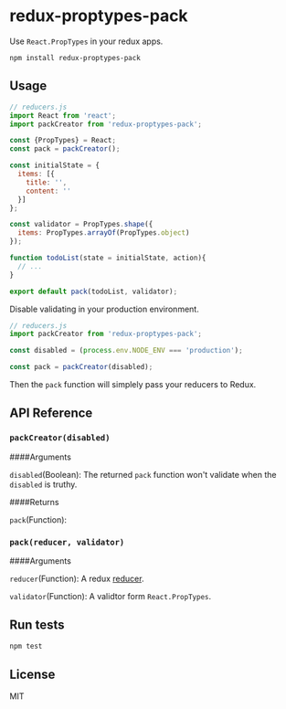 redux-proptypes-pack
=============

Use `React.PropTypes` in your redux apps.

```
npm install redux-proptypes-pack
```

## Usage

```js
// reducers.js
import React from 'react';
import packCreator from 'redux-proptypes-pack';

const {PropTypes} = React;
const pack = packCreator();

const initialState = {
  items: [{
    title: '',
    content: ''
  }]
};

const validator = PropTypes.shape({
  items: PropTypes.arrayOf(PropTypes.object)
});

function todoList(state = initialState, action){
  // ...
}

export default pack(todoList, validator);
```

Disable validating in your production environment.

```js
// reducers.js
import packCreator from 'redux-proptypes-pack';

const disabled = (process.env.NODE_ENV === 'production');

const pack = packCreator(disabled);
```

Then the `pack` function will simplely pass your reducers to Redux.

## API Reference

### `packCreator(disabled)`

####Arguments

`disabled`(Boolean): The returned `pack` function won't validate when the `disabled` is truthy.

####Returns

`pack`(Function):

### `pack(reducer, validator)`

####Arguments

`reducer`(Function): A redux [reducer](http://rackt.github.io/redux/docs/basics/Reducers.html).

`validator`(Function): A validtor form `React.PropTypes`.

## Run tests
```js
npm test
```
## License

MIT
